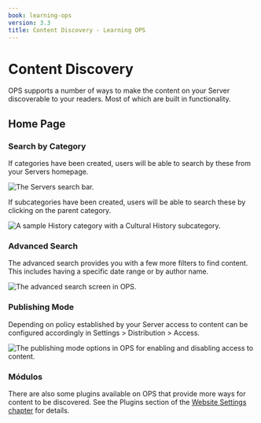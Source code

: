 ```yaml
---
book: learning-ops
version: 3.3
title: Content Discovery - Learning OPS
---
```


# Content Discovery

OPS supports a number of ways to make the content on your Server discoverable to your readers. Most of which are built in functionality.

## Home Page

### Search by Category

If categories have been created, users will be able to search by these from your Servers homepage.

![The Servers search bar.](./assets/learning-ops-content-discovery-search-category.png)

If subcategories have been created, users will be able to search these by clicking on the parent category.

![A sample History category with a Cultural History subcategory.](./assets/learning-ops-content-discovery-search-subcategory.png)

### Advanced Search

The advanced search provides you with a few more filters to find content. This includes having a specific date range or by author name.

![The advanced search screen in OPS.](./assets/learning-ops-content-discovery-advanced-search.png)

### Publishing Mode

Depending on policy established by your Server access to content can be configured accordingly in Settings > Distribution > Access.

![The publishing mode options in OPS for enabling and disabling access to content.](./assets/learning-ops-content-discovery-publishing-mode.png)

### Módulos

There are also some plugins available on OPS that provide more ways for content to be discovered. See the Plugins section of the [Website Settings chapter](./setup.md#plugins) for details.
